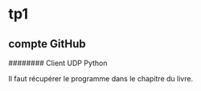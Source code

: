 # tp1

## compte GitHub

######## Client UDP Python

Il faut récupérer le programme dans le chapitre du livre.
